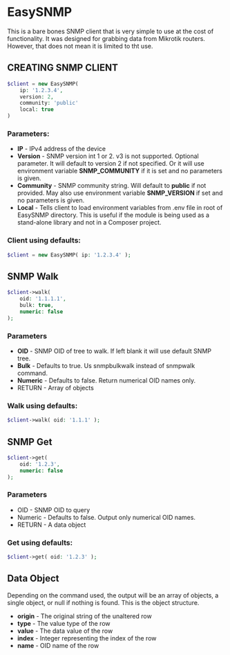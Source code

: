 # EasySNMP

This is a bare bones SNMP client that is very simple to use at the cost of functionality. It was designed for grabbing data from Mikrotik routers. However, that does not mean it is limited to tht use. 

## CREATING SNMP CLIENT

```php
$client = new EasySNMP(
    ip: '1.2.3.4',
    version: 2,
    community: 'public'
    local: true
)
```
### Parameters:

- **IP** - IPv4 address of the device
- **Version** - SNMP version int 1 or 2. v3 is not supported. Optional parameter. It will default to version 2 if not specified. Or it will use environment variable **SNMP_COMMUNITY** if it is set and no parameters is given.
- **Community** - SNMP community string. Will default to **public** if not provided. May also use environment variable **SNMP_VERSION** if set and no parameters is given.
- **Local** - Tells client to load environment variables from .env file in root of EasySNMP directory. This is useful if the module is being used as a stand-alone library and not in a Composer project.

### Client using defaults:

```php
$client = new EasySNMP( ip: '1.2.3.4' );
```

## SNMP Walk

```php
$client->walk(
    oid: '1.1.1.1',
    bulk: true,
    numeric: false
);
```

### Parameters

- **OID** - SNMP OID of tree to walk. If left blank it will use default SNMP tree.
- **Bulk** - Defaults to true. Us snmpbulkwalk instead of snmpwalk command.
- **Numeric** - Defaults to false. Return numerical OID names only.
- RETURN - Array of objects

### Walk using defaults:

```php
$client->walk( oid: '1.1.1' );
```

## SNMP Get

```php
$client->get(
    oid: '1.2.3',
    numeric: false
);
```

### Parameters

- OID - SNMP OID to query
- Numeric - Defaults to false. Output only numerical OID names.
- RETURN - A data object

### Get using defaults:

```php
$client->get( oid: '1.2.3' );
```

## Data Object

Depending on the command used, the output will be an array of objects, a single object, or null if nothing is found. This is the object structure.

- **origin** - The original string of the unaltered row
- **type**   - The value type of the row
- **value**  - The data value of the row
- **index**  - Integer representing the index of the row
- **name**   - OID name of the row
